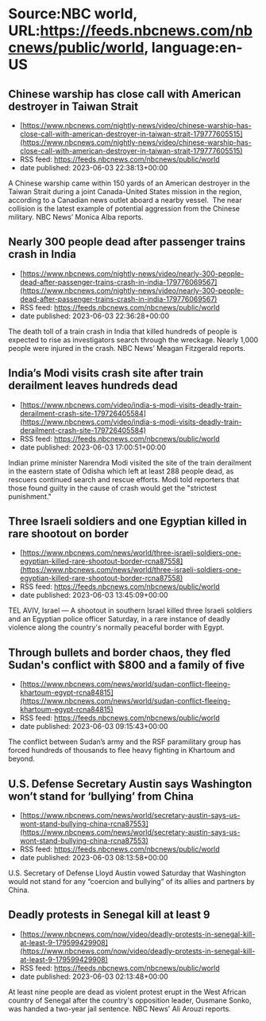 # Source:NBC world, URL:https://feeds.nbcnews.com/nbcnews/public/world, language:en-US

## Chinese warship has close call with American destroyer in Taiwan Strait
 - [https://www.nbcnews.com/nightly-news/video/chinese-warship-has-close-call-with-american-destroyer-in-taiwan-strait-179777605515](https://www.nbcnews.com/nightly-news/video/chinese-warship-has-close-call-with-american-destroyer-in-taiwan-strait-179777605515)
 - RSS feed: https://feeds.nbcnews.com/nbcnews/public/world
 - date published: 2023-06-03 22:38:13+00:00

A Chinese warship came within 150 yards of an American destroyer in the Taiwan Strait during a joint Canada-United States mission in the region, according to a Canadian news outlet aboard a nearby vessel.  The near collision is the latest example of potential aggression from the Chinese military. NBC News’ Monica Alba reports.

## Nearly 300 people dead after passenger trains crash in India
 - [https://www.nbcnews.com/nightly-news/video/nearly-300-people-dead-after-passenger-trains-crash-in-india-179776069567](https://www.nbcnews.com/nightly-news/video/nearly-300-people-dead-after-passenger-trains-crash-in-india-179776069567)
 - RSS feed: https://feeds.nbcnews.com/nbcnews/public/world
 - date published: 2023-06-03 22:36:28+00:00

The death toll of a train crash in India that killed hundreds of people is expected to rise as investigators search through the wreckage. Nearly 1,000 people were injured in the crash. NBC News’ Meagan Fitzgerald reports.

## India’s Modi visits crash site after train derailment leaves hundreds dead
 - [https://www.nbcnews.com/video/india-s-modi-visits-deadly-train-derailment-crash-site-179726405584](https://www.nbcnews.com/video/india-s-modi-visits-deadly-train-derailment-crash-site-179726405584)
 - RSS feed: https://feeds.nbcnews.com/nbcnews/public/world
 - date published: 2023-06-03 17:00:51+00:00

Indian prime minister Narendra Modi visited the site of the train derailment in the eastern state of Odisha which left at least 288 people dead, as rescuers continued search and rescue efforts. Modi told reporters that those found guilty in the cause of crash would get the "strictest punishment."

## Three Israeli soldiers and one Egyptian killed in rare shootout on border
 - [https://www.nbcnews.com/news/world/three-israeli-soldiers-one-egyptian-killed-rare-shootout-border-rcna87558](https://www.nbcnews.com/news/world/three-israeli-soldiers-one-egyptian-killed-rare-shootout-border-rcna87558)
 - RSS feed: https://feeds.nbcnews.com/nbcnews/public/world
 - date published: 2023-06-03 13:45:09+00:00

TEL AVIV, Israel — A shootout in southern Israel killed three Israeli soldiers and an Egyptian police officer Saturday, in a rare instance of deadly violence along the country's normally peaceful border with Egypt.

## Through bullets and border chaos, they fled Sudan's conflict with $800 and a family of five
 - [https://www.nbcnews.com/news/world/sudan-conflict-fleeing-khartoum-egypt-rcna84815](https://www.nbcnews.com/news/world/sudan-conflict-fleeing-khartoum-egypt-rcna84815)
 - RSS feed: https://feeds.nbcnews.com/nbcnews/public/world
 - date published: 2023-06-03 09:15:43+00:00

The conflict between Sudan’s army and the RSF paramilitary group has forced hundreds of thousands to flee heavy fighting in Khartoum and beyond.

## U.S. Defense Secretary Austin says Washington won’t stand for ‘bullying’ from China
 - [https://www.nbcnews.com/news/world/secretary-austin-says-us-wont-stand-bullying-china-rcna87553](https://www.nbcnews.com/news/world/secretary-austin-says-us-wont-stand-bullying-china-rcna87553)
 - RSS feed: https://feeds.nbcnews.com/nbcnews/public/world
 - date published: 2023-06-03 08:13:58+00:00

U.S. Secretary of Defense Lloyd Austin vowed Saturday that Washington would not stand for any “coercion and bullying” of its allies and partners by China.

## Deadly protests in Senegal kill at least 9
 - [https://www.nbcnews.com/now/video/deadly-protests-in-senegal-kill-at-least-9-179599429908](https://www.nbcnews.com/now/video/deadly-protests-in-senegal-kill-at-least-9-179599429908)
 - RSS feed: https://feeds.nbcnews.com/nbcnews/public/world
 - date published: 2023-06-03 02:13:48+00:00

At least nine people are dead as violent protest erupt in the West African country of Senegal after the country's opposition leader, Ousmane Sonko, was handed a two-year jail sentence. NBC News' Ali Arouzi reports.

